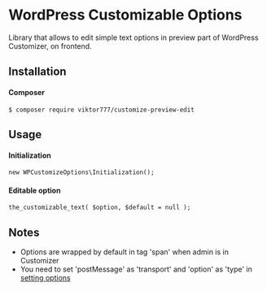 # WordPress Customizable Options

Library that allows to edit simple text options in preview part of WordPress Customizer, on frontend.

## Installation

#### Composer

```
$ composer require viktor777/customize-preview-edit
```

## Usage

#### Initialization

```
new WPCustomizeOptions\Initialization();
```

#### Editable option

```
the_customizable_text( $option, $default = null );
```

## Notes

* Options are wrapped by default in tag 'span' when admin is in Customizer
* You need to set 'postMessage' as 'transport' and 'option' as 'type' in [setting options](https://developer.wordpress.org/themes/advanced-topics/customizer-api/#settings)